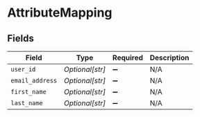 # AttributeMapping


## Fields

| Field              | Type               | Required           | Description        |
| ------------------ | ------------------ | ------------------ | ------------------ |
| `user_id`          | *Optional[str]*    | :heavy_minus_sign: | N/A                |
| `email_address`    | *Optional[str]*    | :heavy_minus_sign: | N/A                |
| `first_name`       | *Optional[str]*    | :heavy_minus_sign: | N/A                |
| `last_name`        | *Optional[str]*    | :heavy_minus_sign: | N/A                |